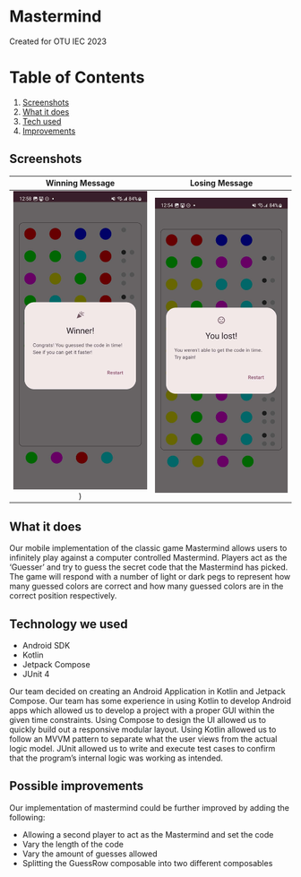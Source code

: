 # Mastermind

Created for OTU IEC 2023

# Table of Contents
1. [Screenshots](#screenshots)
2. [What it does](#what-it-does)
3. [Tech used](#technology-we-used)
4. [Improvements](#possible-improvements)

## Screenshots
|             Winning Message              |            Losing Message             |
|:----------------------------------------:|:-------------------------------------:|
| ![winning.jpg](screenshots/winning.jpg)) | ![losing.jpg](screenshots/losing.jpg) |

## What it does
Our mobile implementation of the classic game Mastermind allows users to infinitely play against a computer controlled Mastermind. Players act as the ‘Guesser’ and try to guess the secret code that the Mastermind has picked. The game will respond with a number of light or dark pegs to represent how many guessed colors are correct and how many guessed colors are in the correct position respectively.

## Technology we used
* Android SDK
* Kotlin
* Jetpack Compose
* JUnit 4

Our team decided on creating an Android Application in Kotlin and Jetpack Compose. Our team has some experience in using Kotlin to develop Android apps which allowed us to develop a project with a proper GUI within the given time constraints. Using Compose to design the UI allowed us to quickly build out a responsive modular layout.
Using Kotlin allowed us to follow an MVVM pattern to separate what the user views from the actual logic model.
JUnit allowed us to write and execute test cases to confirm that the program’s internal logic was working as intended.

## Possible improvements
Our implementation of mastermind could be further improved by adding the following:
* Allowing a second player to act as the Mastermind and set the code
* Vary the length of the code
* Vary the amount of guesses allowed
* Splitting the GuessRow composable into two different composables